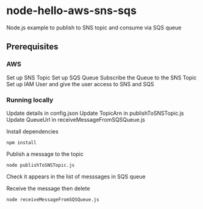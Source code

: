 # node-hello-aws-sns-sqs

Node.js example to publish to SNS topic and consume via SQS queue

## Prerequisites

### AWS

Set up SNS Topic
Set up SQS Queue
Subscribe the Queue to the SNS Topic
Set up IAM User and give the user access to SNS and SQS

### Running locally

Update details in config.json
Update TopicArn in publishToSNSTopic.js
Update QueueUrl in receiveMessageFromSQSQueue.js

Install dependencies
```
npm install
```

Publish a message to the topic
```
node publishToSNSTopic.js
```

Check it appears in the list of messsages in SQS queue

Receive the message then delete
```
node receiveMessageFromSQSQueue.js
```
